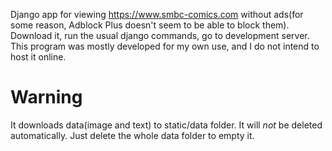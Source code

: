 Django app for viewing https://www.smbc-comics.com without ads(for some reason, Adblock Plus doesn't seem to be able to block them). Download it, run the usual django commands, go to development server. This program was mostly developed for my own use, and I do not intend to host it online.
# Warning
It downloads data(image and text) to static/data folder. It will *not* be deleted automatically. Just delete the whole data folder to empty it.
